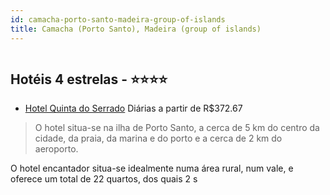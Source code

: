 ```yaml
---
id: camacha-porto-santo-madeira-group-of-islands
title: Camacha (Porto Santo), Madeira (group of islands)
---
```


<center><img src="http://photos.hotelbeds.com/giata/12/125721/125721a_hb_a_001.jpg" alt="" /></center>


## Hotéis 4 estrelas - ⭐️⭐️⭐️⭐️

-    [Hotel Quinta do Serrado](https://www.hurb.com/hoteis/camacha-porto-santo/hotel-quinta-do-serrado-JNP-JP021193?cmp=18055) Diárias a partir de R$372.67
   > O hotel situa-se na ilha de Porto Santo, a cerca de 5 km do centro da cidade, da praia, da marina e do porto e a cerca de 2 km do aeroporto.

O hotel encantador situa-se idealmente numa área rural, num vale, e oferece um total de 22 quartos, dos quais 2 s
